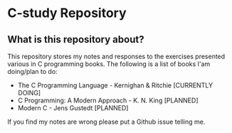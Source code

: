 # C-study Repository

## What is this repository about?

This repository stores my notes and responses to the exercises presented various in C programming books.
The following is a list of books I'am doing/plan to do:

* The C Programming Language - Kernighan & Ritchie [CURRENTLY DOING]
* C Programming: A Modern Approach - K. N. King [PLANNED]
* Modern C - Jens Gustedt [PLANNED]

If you find my notes are wrong please put a Github issue telling me.
